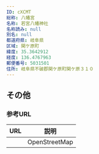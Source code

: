 ```yaml
---
ID: cXCMT
総称: 八幡宮
名称: 若宮八幡神社
名称読み: null
別名: null
都道府県: 岐阜県
区域: 関ケ原町
緯度: 35.3642912
経度: 136.4767963
郵便番号: 5031501
住所: 岐阜県不破郡関ケ原町関ケ原３１０
---
```


## その他

### 参考URL

| URL | 説明          |
| --- | ------------- |
|     | OpenStreetMap |
